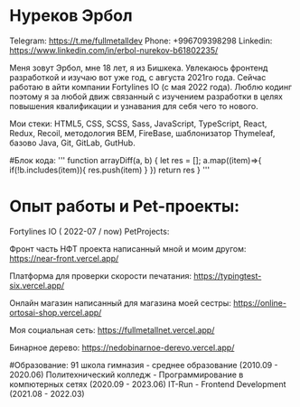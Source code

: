 # Нуреков Эрбол
Telegram: https://t.me/fullmetalldev
Phone: +996709398298
Linkedin: https://www.linkedin.com/in/erbol-nurekov-b61802235/

Меня зовут Эрбол, мне 18 лет, я из Бишкека. Увлекаюсь фронтенд разработкой и изучаю вот уже год, с августа 2021го года. 
Сейчас работаю в айти компании Fortylines IO (с мая 2022 года). Люблю кодинг поэтому я за любой движ связанный с изучением разработки в целях 
повышения квалификации и узнавания для себя чего то нового.

Мои стеки: HTML5, CSS, SCSS, Sass, JavaScript, TypeScript, React, Redux, Recoil, методология BEM, 
FireBase, шаблонизатор Thymeleaf, базово Java, Git, GitLab, GutHub.

#Блок кода:
''' 
function arrayDiff(a, b) {
  let res = [];
  a.map((item)=>{
    if(!b.includes(item)){
      res.push(item)
    }
  })
  return res
}
'''

# Опыт работы и Pet-проекты:
Fortylines IO ( 2022-07 / now)
PetProjects:

Фронт часть НФТ проекта написанный мной и моим другом:
https://near-front.vercel.app/ 

Платформа для проверки скорости печатания:
https://typingtest-six.vercel.app/ 

Онлайн магазин написанный для магазина моей сестры:
https://online-ortosai-shop.vercel.app/ 

Моя социальная сеть:
https://fullmetallnet.vercel.app/

Бинарное дерево:
https://nedobinarnoe-derevo.vercel.app/


#Образование:
91 школа гимназия - среднее образование (2010.09 - 2020.06)
Политехнический колледж - Программирование в компютерных сетях (2020.09 - 2023.06)
IT-Run - Frontend Development (2021.08 - 2022.03)


